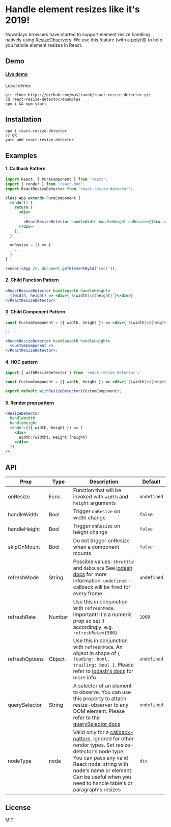 # Handle element resizes like it's 2019!

Nowadays browsers have started to support element resize handling natively using [ResizeObservers](https://wicg.github.io/ResizeObserver/). We use this feature (with a [polyfill](https://github.com/que-etc/resize-observer-polyfill)) to help you handle element resizes in React.

## Demo

#### [Live demo](http://maslianok.github.io/react-resize-detector/)

Local demo:

```
git clone https://github.com/maslianok/react-resize-detector.git
cd react-resize-detector/examples
npm i && npm start
```

## Installation

```
npm i react-resize-detector
// OR
yarn add react-resize-detector
```

## Examples

#### 1. Callback Pattern

```jsx
import React, { PureComponent } from 'react';
import { render } from 'react-dom';
import ReactResizeDetector from 'react-resize-detector';

class App extends PureComponent {
  render() {
    return (
      <div>
        ...
        <ReactResizeDetector handleWidth handleHeight onResize={this.onResize} />
      </div>
    );
  }

  onResize = () => {
    ...
  }
}

render(<App />, document.getElementById('root'));
```

#### 2. Child Function Pattern

```jsx
<ReactResizeDetector handleWidth handleHeight>
  {(width, height) => <div>{`${width}x${height}`}</div>}
</ReactResizeDetector>
```

#### 3. Child Component Pattern

```jsx
const CustomComponent = ({ width, height }) => <div>{`${width}x${height}`}</div>;

// ...

<ReactResizeDetector handleWidth handleHeight>
  <CustomComponent />
</ReactResizeDetector>;
```

#### 4. HOC pattern

```jsx
import { withResizeDetector } from 'react-resize-detector';

const CustomComponent = ({ width, height }) => <div>{`${width}x${height}`}</div>;

export default withResizeDetector(CustomComponent);
```

#### 5. Render prop pattern

```jsx
<ResizeDetector
  handleWidth
  handleHeight
  render={({ width, height }) => (
    <div>
      Width:{width}, Height:{height}
    </div>
  )}
/>
```

## API

| Prop           | Type   | Description                                                                                                                                                                                                                                                                                                              | Default     |
| -------------- | ------ | ------------------------------------------------------------------------------------------------------------------------------------------------------------------------------------------------------------------------------------------------------------------------------------------------------------------------ | ----------- |
| onResize       | Func   | Function that will be invoked with `width` and `height` arguments                                                                                                                                                                                                                                                        | `undefined` |
| handleWidth    | Bool   | Trigger `onResize` on width change                                                                                                                                                                                                                                                                                       | `false`     |
| handleHeight   | Bool   | Trigger `onResize` on height change                                                                                                                                                                                                                                                                                      | `false`     |
| skipOnMount    | Bool   | Do not trigger onResize when a component mounts                                                                                                                                                                                                                                                                          | `false`     |
| refreshMode    | String | Possible values: `throttle` and `debounce` See [lodash docs](https://lodash.com/docs#debounce) for more information. `undefined` - callback will be fired for every frame                                                                                                                                                | `undefined` |
| refreshRate    | Number | Use this in conjunction with `refreshMode`. Important! It's a numeric prop so set it accordingly, e.g. `refreshRate={500}`                                                                                                                                                                                               | `1000`      |
| refreshOptions | Object | Use this in conjunction with `refreshMode`. An object in shape of `{ leading: bool, trailing: bool }`. Please refer to [lodash's docs](https://lodash.com/docs/4.17.11#throttle) for more info                                                                                                                           | `undefined` |
| querySelector  | String | A selector of an element to observe. You can use this property to attach resize-observer to any DOM element. Please refer to the [querySelector docs](https://developer.mozilla.org/en-US/docs/Web/API/Document/querySelector)                                                                                           | `undefined` |
| nodeType       | node   | Valid only for a [callback-pattern](https://github.com/maslianok/react-resize-detector#1-callback-pattern). Ignored for other render types. Set resize-detector's node type. You can pass any valid React node: string with node's name or element. Can be useful when you need to handle table's or paragraph's resizes | `div`       |

## License

MIT
